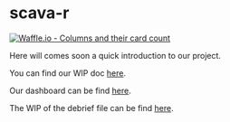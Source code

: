 # scava-r

[![Waffle.io - Columns and their card count](https://badge.waffle.io/m2ice-scava/scava-r.svg?columns=all)](https://waffle.io/m2ice-scava/scava-r)

Here will comes soon a quick introduction to our project.

You can find our WIP doc [here](https://docs.google.com/document/d/1eyVFbWdwKNAGI1MkoxGaJoIyxeepPgB34qvkG_WUXA8/edit?usp=sharing).

Our dashboard can be find [here](https://waffle.io/m2ice-scava/scava-r).

The WIP of the debrief file can be find [here](https://docs.google.com/document/d/1VXIVb7HpRuCIp0HpziEH7HT2doDtxL7eLhQoDuezVJI/edit?usp=sharing).
